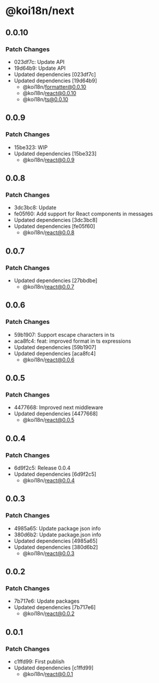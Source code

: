 # @koi18n/next

## 0.0.10

### Patch Changes

- 023df7c: Update API
- 19d64b9: Update API
- Updated dependencies [023df7c]
- Updated dependencies [19d64b9]
  - @koi18n/formatter@0.0.10
  - @koi18n/react@0.0.10
  - @koi18n/ts@0.0.10

## 0.0.9

### Patch Changes

- 15be323: WIP
- Updated dependencies [15be323]
  - @koi18n/react@0.0.9

## 0.0.8

### Patch Changes

- 3dc3bc8: Update
- fe05f60: Add support for React components in messages
- Updated dependencies [3dc3bc8]
- Updated dependencies [fe05f60]
  - @koi18n/react@0.0.8

## 0.0.7

### Patch Changes

- Updated dependencies [27bbdbe]
  - @koi18n/react@0.0.7

## 0.0.6

### Patch Changes

- 59b1907: Support escape characters in ts
- aca8fc4: feat: improved format in ts expressions
- Updated dependencies [59b1907]
- Updated dependencies [aca8fc4]
  - @koi18n/react@0.0.6

## 0.0.5

### Patch Changes

- 4477668: Improved next middleware
- Updated dependencies [4477668]
  - @koi18n/react@0.0.5

## 0.0.4

### Patch Changes

- 6d9f2c5: Release 0.0.4
- Updated dependencies [6d9f2c5]
  - @koi18n/react@0.0.4

## 0.0.3

### Patch Changes

- 4985a65: Update package json info
- 380d6b2: Update package.json info
- Updated dependencies [4985a65]
- Updated dependencies [380d6b2]
  - @koi18n/react@0.0.3

## 0.0.2

### Patch Changes

- 7b717e6: Update packages
- Updated dependencies [7b717e6]
  - @koi18n/react@0.0.2

## 0.0.1

### Patch Changes

- c1ffd99: First publish
- Updated dependencies [c1ffd99]
  - @koi18n/react@0.0.1
